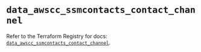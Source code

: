 # `data_awscc_ssmcontacts_contact_channel`

Refer to the Terraform Registry for docs: [`data_awscc_ssmcontacts_contact_channel`](https://registry.terraform.io/providers/hashicorp/awscc/0.70.0/docs/data-sources/ssmcontacts_contact_channel).
